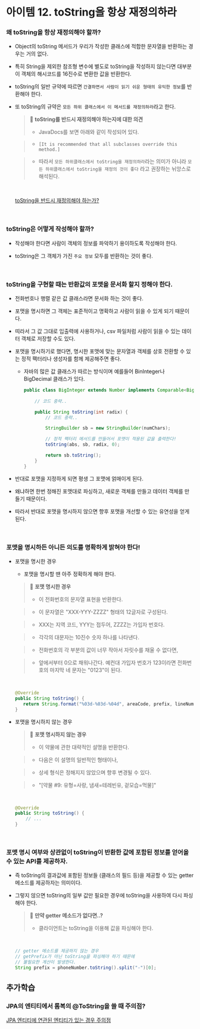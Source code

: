# 아이템 12. toString을 항상 재정의하라

### 왜 toString을 항상 재정의해야 할까?
- Object의 toString 메서드가 우리가 작성한 클래스에 적합한 문자열을 반환하는 경우는 거의 없다.
- 특히 String을 제외한 참조형 변수에 별도로 toString을 작성하지 않는다면 대부분이 객체의 해시코드를 16진수로 변환한 값을 반환한다.
- toString의 일반 규약에 따르면 `간결하면서 사람이 읽기 쉬운 형태의 유익한 정보`를 반환해야 한다.
- 또 toString의 규약은 `모든 하위 클래스에서 이 메서드를 재정의하라`라고 한다.

    > 📌 **toString를 반드시 재정의해야 하는지에 대한 의견**
    > - JavaDocs를 보면 아래와 같이 작성되어 있다.

    > - `[It is recommended that all subclasses override this method.]`

    > - 따라서 `모든 하위클래스에서 toString을 재정의하라`라는 의미가 아니라 `모든 하위클래스에서 toString을 재정의 것이 좋다` 라고 권장하는 뉘앙스로 해석된다.

    <br>

    [toString을 반드시 재정의해야 하는가?](https://stackoverflow.com/questions/13867269/when-should-i-override-tostring)

<br>

### toString은 어떻게 작성해야 할까?
- 작성해야 한다면 사람이 객체의 정보를 파악하기 용이하도록 작성해야 한다.
  
- toString은 그 객체가 가진 `주요 정보` 모두를 반환하는 것이 좋다.

<br>

### toString을 구현할 때는 반환값의 포맷을 문서화 할지 정해야 한다.

- 전화번호나 행렬 같은 값 클래스라면 문서화 하는 것이 좋다.

- 포맷을 명시하면 그 객체는 표준적이고 명확하고 사람이 읽을 수 있게 되기 때문이다.
  
- 띠라서 그 값 그대로 입출력에 사용하거나, csv 파일처럼 사람이 읽을 수 있는 데이터 객체로 저장할 수도 있다.

- 포맷을 명시하기로 했다면, 명시한 포맷에 맞는 문자열과 객체를 상호 전환할 수 있는 정적 팩터리나 생성자를 함께 제공해주면 좋다.
 
  - 자바의 많은 값 클래스가 따르는 방식이며 예를들어 BinInteger나 BigDecimal 클래스가 있다.

    ```java
    public class BigInteger extends Number implements Comparable<BigInteger> {
        
        // 코드 중략..

        public String toString(int radix) {
            // 코드 중략..

            StringBuilder sb = new StringBuilder(numChars);

            // 정적 팩터리 메서드를 만들어서 포맷이 적용된 값을 출력한다!
            toString(abs, sb, radix, 0);

            return sb.toString();
        }
    }
    
    ```
- 반대로 포맷을 지정하게 되면 평생 그 포맷에 얽매이게 된다.
 
- 왜냐하면 한번 정해진 포맷대로 파싱하고, 새로운 객체를 만들고 데이터 객체를 만들기 때문이다.

- 따라서 반대로 포맷을 명시하지 않으면 향후 포맷을 개선할 수 있는 유연성을 얻게 된다.

<br>

### 포맷을 명시하든 아니든 의도를 명확하게 밝혀야 한다!

  - 포맷을 명시한 경우
    - 포맷을 명시할 땐 아주 정확하게 해야 한다.

    > 📌 **포맷 명시한 경우**
    > - 이 전화번호의 문자열 표현을 반환한다.

    > - 이 문자열은 "XXX-YYY-ZZZZ" 형태의 12글자로 구성된다.

    > - XXX는 지역 코드, YYY는 접두어, ZZZZ는 가입자 번호다.

    > - 각각의 대문자는 10진수 숫자 하나를 나타낸다.

    > - 전화번호의 각 부분의 값이 너무 작아서 자릿수를 채울 수 없다면,

    > - 앞에서부터 0으로 채워나간다. 예컨대 가입자 번호가 123이라면 전화번호의 마지막 네 문자는 "0123"이 된다.

    <br>
    
    ```java
    @Override
    public String toString() {
       return String.format("%03d-%03d-%04d", areaCode, prefix, lineNum);
    }
    ```

  - 포맷을 명시하지 않는 경우
  
    > 📌 **포맷 명시하지 않는 경우**
    > - 이 약물에 관한 대략적인 설명을 반환한다.

    > - 다음은 이 설명의 일반적인 형태이나,

    > - 상세 형식은 정해지지 않았으며 향후 변경될 수 있다.

    > - "[약물 #9: 유형=사랑, 냄새=테레빈유, 겉모습=먹물]"

    <br>
    
    ```java
    @Override
    public String toString() {
        // ...
    }
    ```

<br>

### 포맷 명시 여부와 상관없이 toString이 반환한 값에 포함된 정보를 얻어올 수 있는 API를 제공하자.

- 즉 toString의 결과값에 포함된 정보들 (클래스의 필드 등)을 제공할 수 있는 getter 메소드를 제공하자는 의미이다.
  
- 그렇지 않으면 toString의 일부 값만 필요한 경우에 toString을 사용하여 다시 파싱해야 한다.
  
    > 📌 **만약 getter 메소드가 없다면..?**
    > - 클라이언트는 toString을 이용해 값을 파싱해야 한다.

    <br>

    ```java
    // getter 메소드를 제공하지 않는 경우
    // getPrefix가 아닌 toString을 파싱해야 하기 때문에
    // 불필요한 계산이 발생한다.
    String prefix = phoneNumber.toString().split("-")[0];
    ```

## 추가학습
### JPA의 엔티티에서 롬복의 @ToString을 쓸 때 주의점?

[JPA 엔티티에 연관된 엔티티가 있는 경우 주의점](https://stackoverflow.com/questions/23973347/jpa-java-lang-stackoverflowerror-on-adding-tostring-method-in-entity-classes)


